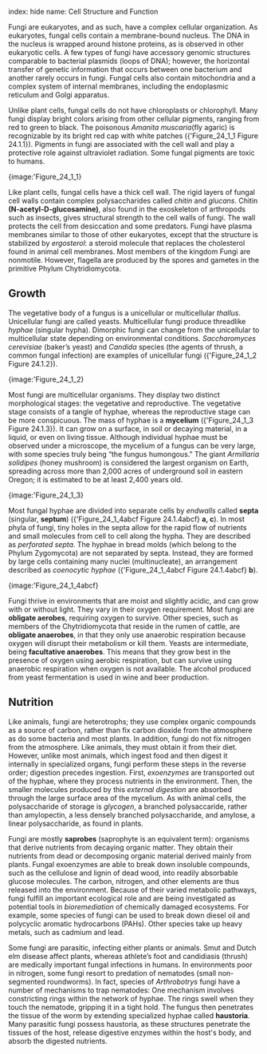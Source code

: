 index: hide
name: Cell Structure and Function

Fungi are eukaryotes, and as such, have a complex cellular organization. As eukaryotes, fungal cells contain a membrane-bound nucleus. The DNA in the nucleus is wrapped around histone proteins, as is observed in other eukaryotic cells. A few types of fungi have accessory genomic structures comparable to bacterial plasmids (loops of DNA); however, the horizontal transfer of genetic information that occurs between one bacterium and another rarely occurs in fungi. Fungal cells also contain mitochondria and a complex system of internal membranes, including the endoplasmic reticulum and Golgi apparatus.

Unlike plant cells, fungal cells do not have chloroplasts or chlorophyll. Many fungi display bright colors arising from other cellular pigments, ranging from red to green to black. The poisonous  *Amanita muscaria*(fly agaric) is recognizable by its bright red cap with white patches ({'Figure_24_1_1 Figure 24.1.1}). Pigments in fungi are associated with the cell wall and play a protective role against ultraviolet radiation. Some fungal pigments are toxic to humans.


{image:'Figure_24_1_1}
        

Like plant cells, fungal cells have a thick cell wall. The rigid layers of fungal cell walls contain complex polysaccharides called  *chitin* and  *glucans*. Chitin  **(N-acetyl-D-glucosamine)**, also found in the exoskeleton of arthropods such as insects, gives structural strength to the cell walls of fungi. The wall protects the cell from desiccation and some predators. Fungi have plasma membranes similar to those of other eukaryotes, except that the structure is stabilized by  *ergosterol*: a steroid molecule that replaces the cholesterol found in animal cell membranes. Most members of the kingdom Fungi are nonmotile. However, flagella are produced by the spores and gametes in the primitive Phylum Chytridiomycota.

## Growth

The vegetative body of a fungus is a unicellular or multicellular  *thallus*. Unicellular fungi are called yeasts. Multicellular fungi produce threadlike  *hyphae* (singular hypha). Dimorphic fungi can change from the unicellular to multicellular state depending on environmental conditions.  *Saccharomyces cerevisiae* (baker’s yeast) and  *Candida* species (the agents of thrush, a common fungal infection) are examples of unicellular fungi ({'Figure_24_1_2 Figure 24.1.2}).


{image:'Figure_24_1_2}
        

Most fungi are multicellular organisms. They display two distinct morphological stages: the vegetative and reproductive. The vegetative stage consists of a tangle of hyphae, whereas the reproductive stage can be more conspicuous. The mass of hyphae is a  **mycelium** ({'Figure_24_1_3 Figure 24.1.3}). It can grow on a surface, in soil or decaying material, in a liquid, or even on living tissue. Although individual hyphae must be observed under a microscope, the mycelium of a fungus can be very large, with some species truly being “the fungus humongous.” The giant  *Armillaria solidipes* (honey mushroom) is considered the largest organism on Earth, spreading across more than 2,000 acres of underground soil in eastern Oregon; it is estimated to be at least 2,400 years old.


{image:'Figure_24_1_3}
        

Most fungal hyphae are divided into separate cells by  *endwalls* called  **septa** (singular,  **septum**) ({'Figure_24_1_4abcf Figure 24.1.4abcf} **a, c**). In most phyla of fungi, tiny holes in the septa allow for the rapid flow of nutrients and small molecules from cell to cell along the hypha. They are described as  *perforated septa*. The hyphae in bread molds (which belong to the Phylum Zygomycota) are not separated by septa. Instead, they are formed by large cells containing many nuclei (multinucleate), an arrangement described as  *coenocytic hyphae* ({'Figure_24_1_4abcf Figure 24.1.4abcf} **b**).


{image:'Figure_24_1_4abcf}
        

Fungi thrive in environments that are moist and slightly acidic, and can grow with or without light. They vary in their oxygen requirement. Most fungi are  **obligate aerobes**, requiring oxygen to survive. Other species, such as members of the Chytridiomycota that reside in the rumen of cattle, are  **obligate anaerobes**, in that they only use anaerobic respiration because oxygen will disrupt their metabolism or kill them. Yeasts are intermediate, being  **facultative anaerobes**. This means that they grow best in the presence of oxygen using aerobic respiration, but can survive using anaerobic respiration when oxygen is not available. The alcohol produced from yeast fermentation is used in wine and beer production.

## Nutrition

Like animals, fungi are heterotrophs; they use complex organic compounds as a source of carbon, rather than fix carbon dioxide from the atmosphere as do some bacteria and most plants. In addition, fungi do not fix nitrogen from the atmosphere. Like animals, they must obtain it from their diet. However, unlike most animals, which ingest food and then digest it internally in specialized organs, fungi perform these steps in the reverse order; digestion precedes ingestion. First,  *exoenzymes* are transported out of the hyphae, where they process nutrients in the environment. Then, the smaller molecules produced by this  *external digestion* are absorbed through the large surface area of the mycelium. As with animal cells, the polysaccharide of storage is  *glycogen*, a branched polysaccaride, rather than amylopectin, a less densely branched polysaccharide, and amylose, a linear polysaccharide, as found in plants.

Fungi are mostly  **saprobes** (saprophyte is an equivalent term): organisms that derive nutrients from decaying organic matter. They obtain their nutrients from dead or decomposing organic material derived mainly from plants. Fungal exoenzymes are able to break down insoluble compounds, such as the cellulose and lignin of dead wood, into readily absorbable glucose molecules. The carbon, nitrogen, and other elements are thus released into the environment. Because of their varied metabolic pathways, fungi fulfill an important ecological role and are being investigated as potential tools in  *bioremediation* of chemically damaged ecosystems. For example, some species of fungi can be used to break down diesel oil and polycyclic aromatic hydrocarbons (PAHs). Other species take up heavy metals, such as cadmium and lead.

Some fungi are parasitic, infecting either plants or animals. Smut and Dutch elm disease affect plants, whereas athlete’s foot and candidiasis (thrush) are medically important fungal infections in humans. In environments poor in nitrogen, some fungi resort to predation of nematodes (small non-segmented roundworms). In fact, species of  *Arthrobotrys* fungi have a number of mechanisms to trap nematodes: One mechanism involves constricting rings within the network of hyphae. The rings swell when they touch the nematode, gripping it in a tight hold. The fungus then penetrates the tissue of the worm by extending specialized hyphae called  **haustoria**. Many parasitic fungi possess haustoria, as these structures penetrate the tissues of the host, release digestive enzymes within the host's body, and absorb the digested nutrients.
